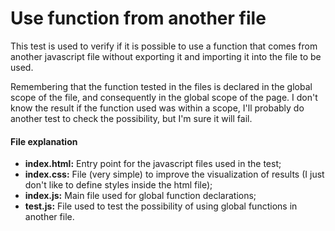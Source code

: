 # Use function from another file
This test is used to verify if it is possible to use a function that comes from another javascript file without exporting it and importing it into the file to be used.

Remembering that the function tested in the files is declared in the global scope of the file, and consequently in the global scope of the page. I don't know the result if the function used was within a scope, I'll probably do another test to check the possibility, but I'm sure it will fail.

#### File explanation
* **index.html:** Entry point for the javascript files used in the test;
* **index.css:** File (very simple) to improve the visualization of results (I just don't like to define styles inside the html file);
* **index.js:** Main file used for global function declarations;
* **test.js:** File used to test the possibility of using global functions in another file.